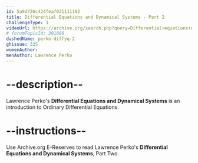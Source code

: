 ```yaml
---
id: 5a9d726c424feaf021111102
title: Differential Equations and Dynamical Systems - Part 2
challengeType: 1
videoUrl: https://archive.org/search.php?query=Differential+equations+and+dynamical+systems+perko&sin=
# forumTopicId: 301086
dashedName: perko-diffyq-2
ghissue: 325
womenAuthor: 
menAuthor: Lawrence Perko
---
```


# --description--

Lawrence Perko's __Differential Equations and Dynamical Systems__ is an introduction to Ordinary Differential Equations.

# --instructions--

Use Archive.org E-Reserves to read Lawrence Perko's __Differential Equations and Dynamical Systems__, Part Two. 
